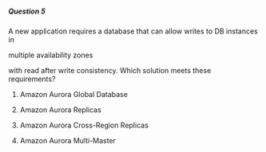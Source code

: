 ##### Question 5


A new application requires a database that can allow writes to DB instances in

multiple availability zones


with read after write consistency. Which solution meets these requirements?


1. Amazon Aurora Global Database

2. Amazon Aurora Replicas

3. Amazon Aurora Cross-Region Replicas

4. Amazon Aurora Multi-Master

